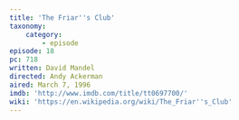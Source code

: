 ```yaml
---
title: 'The Friar''s Club'
taxonomy:
    category:
        - episode
episode: 18
pc: 718
written: David Mandel
directed: Andy Ackerman
aired: March 7, 1996
imdb: 'http://www.imdb.com/title/tt0697700/'
wiki: 'https://en.wikipedia.org/wiki/The_Friar''s_Club'
---
```

